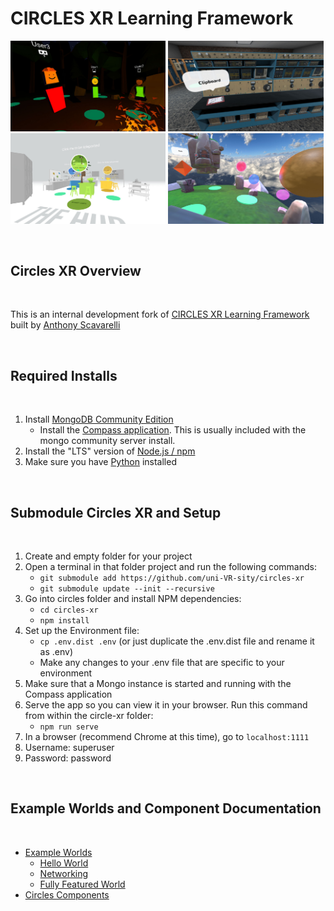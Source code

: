 # CIRCLES XR Learning Framework

<img src="node_server/public/global/images/Circles_MultiPlatform.jpg?raw=true" width="49.3%" alt="Screenshot of 3D avatars around the campfire in CIRCLES" />  <img src="node_server/public/global/images/Circles_WomenInTrades.jpg?raw=true" width="49.3%" alt="Screenshot of CIRCLES' world that highlights the challenges women face in the trades" /><img src="node_server/public/global/images/Circles_KinematicsHub.jpg?raw=true" width="49.3%" alt="Screenshot of CIRCLES' hub world for showcasing basic kinematics" /> <img src="node_server/public/global/images/Circles_ExampleWorld.jpg?raw=true" width="49.3%" alt="Screenshot of CIRCLES' example world for showing Circles' features to developers" />


<br>

## Circles XR Overview

<br>

This is an internal development fork of [CIRCLES XR Learning Framework](https://github.com/PlumCantaloupe/circlesxr) built by [Anthony Scavarelli](http://portfolio.anthony-scavarelli.com/)

<br>

## Required Installs

<br>

1. Install [MongoDB Community Edition](https://www.mongodb.com/try/download/community)
    - Install the [Compass application](https://www.mongodb.com/try/download/compass). This is usually included with the mongo community server install.
1. Install the "LTS" version of [Node.js / npm](https://nodejs.org/en/download/)
1. Make sure you have [Python](https://www.python.org/downloads/) installed

<br>

## Submodule Circles XR and Setup

<br>

1. Create and empty folder for your project
1. Open a terminal in that folder project and run the following commands:
    - `git submodule add https://github.com/uni-VR-sity/circles-xr`
    - `git submodule update --init --recursive`
1. Go into circles folder and install NPM dependencies:
    - `cd circles-xr`
    - `npm install`
1. Set up the Environment file:
    - `cp .env.dist .env` (or just duplicate the .env.dist file and rename it as .env)
    - Make any changes to your .env file that are specific to your environment
1. Make sure that a Mongo instance is started and running with the Compass application
1. Serve the app so you can view it in your browser. Run this command from within the circle-xr folder:
    - `npm run serve`
1. In a browser (recommend Chrome at this time), go to `localhost:1111`
1. Username: superuser
1. Password: password

<br>

## Example Worlds and Component Documentation

<br>

- [Example Worlds](https://github.com/uni-VR-sity/circles-xr/tree/main/src/worlds/examples)
    - [Hello World](https://github.com/uni-VR-sity/circles-xr/tree/main/src/worlds/examples/hello-world)
    - [Networking](https://github.com/uni-VR-sity/circles-xr/tree/main/src/worlds/examples/networking)
    - [Fully Featured World](https://github.com/uni-VR-sity/circles-xr/tree/main/src/worlds/examples/fully-featured)
- [Circles Components](https://github.com/uni-VR-sity/circles-xr/tree/main/src/components#readme)